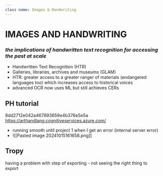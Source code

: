 ```yaml
---
class name: Images & Handwriting
---
```

# IMAGES AND HANDWRITING

### *the implications of handwritten text recognition for accessing the past at scale*
- Handwritten Text Recognition (HTR)
- Galleries, libraries, archives and museums (GLAM)
- HTR: greater access to a greater ranger of materials (endangered languages too) which increases access to historical voices
- advanced OCR now uses ML but still achieves CERs


## PH tutorial

8dd2712e042a467893659e4b376e5e5a
https://arthandlang.cognitiveservices.azure.com/

- running smooth until project 1 when I get an error (internal server error)
- ![[Pasted image 20241015161658.png]]


## Tropy
having a problem with step of exporting - not seeing the right thing to export
